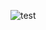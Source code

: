 


![test](https://tenor.com/pt-BR/view/test-print-copier-printing-papers-gif-14567173765726008816)
